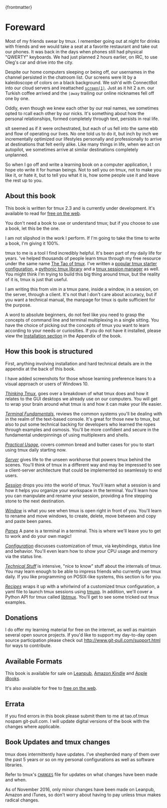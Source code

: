  
{frontmatter}

# Foreward 

Most of my friends swear by tmux. I remember going out at night
for drinks with friends and we would take a seat at a favorite restaurant and 
take out our phones. It was back in the days when phones still had
physical "QWERTY" keyboards.  We had just planned 2 hours earlier, on IRC, to use
Oleg's car and drive into the city.

Despite our home computers sleeping or being off, our usernames in the channel
persisted in the chatroom list. Our screens were lit by a kaleidoscope of colors
on a black background. We ssh'd with ConnectBot into our cloud servers and
ireattached [`screen(1)`](https://en.wikipedia.org/wiki/GNU_Screen). Just as it
hit 2 a.m. our Turkish coffee arrived and the `|away` trailing our online nicknames
fell off one by one.

Oddly, even though we knew each other by our real names, we sometimes opted to
rcall each other by our nicks. It's something about how the personal
relationships, formed completely through text, persists in real life.

sIt seemed as if it were orchestrated, but each of us fell into the same ebb and
flow of operating our lives. No one told us to do it, but inch by inch we
incrementally optimized our lifestyles personally and professionally to arrive
at destinations that felt eerily alike.  Like many things in life, when we act on 
autopilot, we sometimes arrive at similar destinations completely unplanned.

So when I go off and write a learning book on a computer application, I hope
oto write it for human beings. Not to sell you on tmux, not to make you like
it, or hate it, but to tell you what it is, how some people use it and leave 
the rest up to you.

## About this book

This book is written for tmux 2.3 and is currently under development. It's available to read for
[free on the web](https://leanpub.com/the-tao-of-tmux/read).

You don't need a book to use or understand tmux; but if you choose to use a book, let
this be the one.

I am not slipshod in the work I perform.  If I'm going to take the time to write a book, 
I'm giving it 100%.

tmux to me is a tool I find incredibly helpful. It's been part of my daily life for years.
've helped thousands of people learn tmux through my free resource under the same name
[The Tao of tmux](https://tmuxp.readthedocs.io/en/latest/about_tmux.html). I've
written a [popular tmux starter configuration](https://github.com/tony/tmux-config),
a [pythonic tmux library](https://github.com/tony/libtmux) and a
[tmux session manager](https://github.com/tony/tmuxp) as well. You might think I'm trying
to build this big thing around tmux, but the reality of it is, tmux is just that useful.

I am writing this from vim in a tmux pane, inside a window, in a session, on
the server, through a client.  It's not that I don't care about accuracy, but
if you want a technical manual, the manpage for tmux is quite sufficient for 
the purpose.

A word to absolute beginners, do not feel like you need to grasp the concepts
of command line and terminal multiplexing in a single sitting. You have the
choice of picking out the concepts of tmux you want to learn according to your
needs or curiosities. If you do not have it installed, please view the
[Installation section](#appendix-installation) in the Appendix of the book.

## How this book is structured

First, anything involving installation and hard technical details are in the
appendix at the back of this book. 

I have added screenshots for those whose learning preference leans to a visual 
approach or users of Windows 10.

[*Thinking Tmux*](#thinking-tmux), goes over a breakdown of what
tmux does and how it relates to the GUI desktops we already use on our
computers.  You will get to wrap your brain around what tmux is and how it can
make your life easier.

[*Terminal Fundamentals*](#terminal-fundamentals), reviews the common
systems you'll be dealing with in the realm of the text-based console. It's
great for those new to tmux, but also to put some technical backing for
developers who learned the ropes through examples and osmosis. You'll be more
confident and secure in the fundamental underpinnings of using multiplexers
and shells.

[*Practical Usage*](#practical-usage), covers common bread and
butter cases for you to start using tmux daily starting now.

[*Server*](#server) gives life to the unseen workhorse that powers tmux behind
the scenes. You'll think of tmux in a different way and may be impressed to see
a client-server architecture that could be implemented so seamlessly to end users.

[*Session*](#sessions) drops you into the world of tmux.  You'll learn what a session 
is and how it helps you organize your workspace in the terminal. You'll learn how you 
can manipulate and rename your session, providing a fine stepping stone to the next destination.

[*Window*](#windows) is what you see when tmux is open right in front
of you. You'll learn to rename and move windows, to create, delete, move between
and copy and paste been panes.

[*Panes*](#panes) A pane is a terminal in a terminal. This is where we'll leave you to
get to work and do your own magic!

[*Configuration*](#config) discusses customization of tmux, via keybindings,
status line and behavior. You'll even learn how to show your CPU usage and
memory via the status line.

[*Technical Stuff*](#technical-stuff) is intensive, "nice to know"
stuff about the internals of tmux. You may learn enough to be able to 
impress friends who currently use tmux daily. If you like programming on
POSIX-like systems, this section is for you.

[*Recipes*](#recipes) wraps it up with a whirlwind of a customized tmux
configuration, a yaml file to launch tmux sessions using
[tmuxp](https://github.com/tony/tmuxp). In addition, we'll cover a Python API
for tmux called [libtmux](https://github.com/tony/libtmux). You'll get to see
some tricked out tmux examples.

## Donations

I do offer my learning material for free on the internet, as well as maintain
several open source projects. If you'd like to support my day-to-day open
source participation please check out <http://www.git-pull.com/support.html>
for ways to contribute.

## Available Formats

This book is available for sale on [Leanpub](https://leanpub.com/the-tao-of-tmux), [Amazon Kindle](https://www.amazon.com/gp/product/B01MG342KU/ref=as_li_tl?ie=UTF8&camp=1789&creative=9325&creativeASIN=B01MG342KU&linkCode=as2&tag=gitpull-20&linkId=e6d3f08ad92bfea1cf62d735b6a90bdf) and [Apple iBooks](https://geo.itunes.apple.com/us/book/the-tao-of-tmux/id1168912720?mt=11&at=1001lrwP).

It's also available for free to [free on the web](https://leanpub.com/the-tao-of-tmux/read).

## Errata

If you find errors in this book please submit them to me at tao.of.tmux <AT>
nospam git-pull.com. I will update digital versions of the book with the 
changes where applicable.

## Book Updates and tmux changes

tmux does intermittently have updates. I've shepherded many of them over
the past 5 years or so on my personal configurations as well as software
libraries.

Refer to tmux's [`CHANGES`](https://github.com/tmux/tmux/blob/master/CHANGES)
file for updates on what changes have been  made and when.

As of November 2016, only minor changes have been made on Leanpub, Amazon and iTunes, 
so don't worry about having to pay unless tmux makes radical changes.
